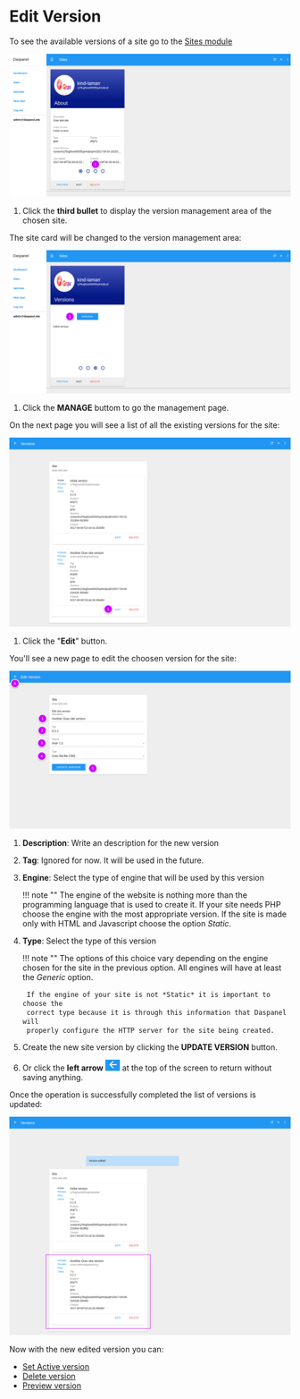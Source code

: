 # Edit Version

To see the available versions of a site go to the [Sites module](http://admin.daspanel.site/sites/)

[![Daspanel site versions](../img/site-versions.png)](../img/site-versions.png)

1. Click the **third bullet** to display the version management area of the chosen site.

The site card will be changed to the version management area:

[![Daspanel site versions tab](../img/site-versions-area.png)](../img/site-versions-area.png)

1. Click the **MANAGE** buttom to go the management page.

On the next page you will see a list of all the existing versions for the site:

[![Daspanel site versions edit](img/site-versions-edit1.png)](img/site-versions-edit1.png)

1. Click the "**Edit**" button.

You'll see a new page to edit the choosen version for the site:

[![Daspanel site versions edit page](img/site-versions-edit2.png)](img/site-versions-edit2.png)

1. **Description**: Write an description for the new version
2. **Tag**: Ignored for now. It will be used in the future.
3. **Engine**: Select the type of engine that will be used by this version

    !!! note ""
        The engine of the website is nothing more than the programming language 
        that is used to create it. If your site needs PHP choose the engine with 
        the most appropriate version. If the site is made only with HTML and 
        Javascript choose the option *Static*.

4. **Type**: Select the type of this version

    !!! note ""
        The options of this choice vary depending on the engine chosen for the 
        site in the previous option. All engines will have at least the 
        *Generic* option.

        If the engine of your site is not *Static* it is important to choose the 
        correct type because it is through this information that Daspanel will 
        properly configure the HTTP server for the site being created.

5. Create the new site version by clicking the **UPDATE VERSION** button.
6. Or click the **left arrow** ![Alt](/help/sites/img/back-arrow.png "Back") at the top of 
the screen to return without saving anything.

Once the operation is successfully completed the list of versions is updated:

[![Daspanel site versions add result](img/site-versions-edit3.png)](img/site-versions-edit3.png)

Now with the new edited version you can:

* [Set Active version](/help/sites/versions/activate)
* [Delete version](/help/sites/versions/delete)
* [Preview version](/help/sites/versions/preview)

